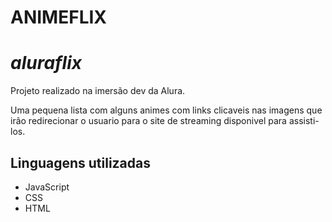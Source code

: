 <h1> ANIMEFLIX </h1>

# <i>aluraflix</i>

Projeto realizado na imersão dev da  Alura.

Uma pequena lista com alguns animes com links clicaveis nas imagens que irão redirecionar o usuario para o site de streaming disponivel para assisti-los.



<h2>Linguagens utilizadas</h2>
<ul>
  <li>JavaScript</li>
  <li>CSS</li>
  <li>HTML</li>
</ul>
